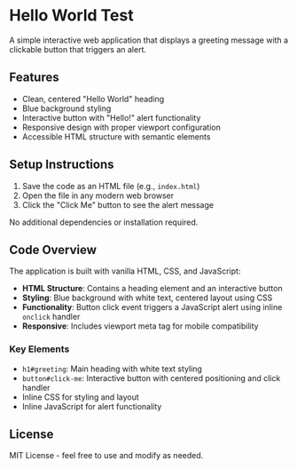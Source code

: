 # Hello World Test

A simple interactive web application that displays a greeting message with a clickable button that triggers an alert.

## Features

- Clean, centered "Hello World" heading
- Blue background styling
- Interactive button with "Hello!" alert functionality
- Responsive design with proper viewport configuration
- Accessible HTML structure with semantic elements

## Setup Instructions

1. Save the code as an HTML file (e.g., `index.html`)
2. Open the file in any modern web browser
3. Click the "Click Me" button to see the alert message

No additional dependencies or installation required.

## Code Overview

The application is built with vanilla HTML, CSS, and JavaScript:

- **HTML Structure**: Contains a heading element and an interactive button
- **Styling**: Blue background with white text, centered layout using CSS
- **Functionality**: Button click event triggers a JavaScript alert using inline `onclick` handler
- **Responsive**: Includes viewport meta tag for mobile compatibility

### Key Elements

- `h1#greeting`: Main heading with white text styling
- `button#click-me`: Interactive button with centered positioning and click handler
- Inline CSS for styling and layout
- Inline JavaScript for alert functionality

## License

MIT License - feel free to use and modify as needed.